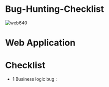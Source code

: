 # Bug-Hunting-Checklist


![web640](https://user-images.githubusercontent.com/59237881/225519816-500cc827-2c7f-42a4-b772-552eb1e6e11e.jpg)
# Web Application
   
# Checklist
*  1 Business logic bug :

